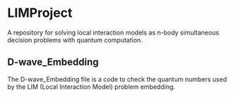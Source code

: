 # LIMProject
A repository for solving local interaction models as n-body simultaneous decision problems with quantum computation.
## D-wave_Embedding
The D-wave_Embedding file is a code to check the quantum numbers used by the LIM (Local Interaction Model) problem embedding.
